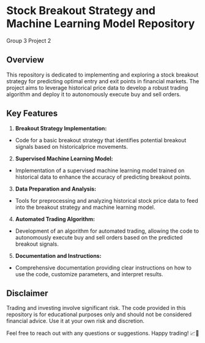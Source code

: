 # Stock Breakout Strategy and Machine Learning Model Repository
Group 3 Project 2
## Overview
This repository is dedicated to implementing and exploring a stock breakout strategy for predicting optimal entry and exit points in financial markets. The project aims to leverage historical price data to develop a robust trading algorithm and deploy it to autonomously execute buy and sell orders.

## Key Features

1. **Breakout Strategy Implementation:**
- Code for a basic breakout strategy that identifies potential breakout signals based on historicalprice movements.

2. **Supervised Machine Learning Model:**
- Implementation of a supervised machine learning model trained on historical data to enhance the accuracy of predicting breakout points.
3. **Data Preparation and Analysis:**
- Tools for preprocessing and analyzing historical stock price data to feed into the breakout strategy and machine learning model.

4. **Automated Trading Algorithm:**
- Development of an algorithm for automated trading, allowing the code to autonomously execute buy and sell orders based on the predicted breakout signals.

5. **Documentation and Instructions:**
- Comprehensive documentation providing clear instructions on how to use the code, customize parameters, and interpret results.

## Disclaimer

Trading and investing involve significant risk. The code provided in this repository is for educational purposes only and should not be considered financial advice. Use it at your own risk and discretion.

Feel free to reach out with any questions or suggestions. Happy trading! 📈🤖
